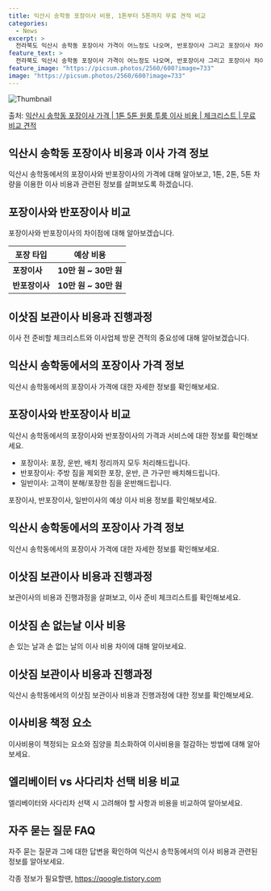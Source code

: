 ```yaml
---
title: 익산시 송학동 포장이사 비용, 1톤부터 5톤까지 무료 견적 비교
categories:
  - News
excerpt: >
  전라북도 익산시 송학동 포장이사 가격이 어느정도 나오며, 반포장이사 그리고 포장이사 차이점을 알아보겠습니다. 1톤 2톤 5톤 원룸 투룸 경우 이사 비용은 어느정도 되며, 어디서 무료 비교 견적을 받아 보실 수 있는지 간단한 이사 체크리스트와 함께 알아보겠습니다.익산시 송학동 포장이사 가격 무료 살펴보기 👈 클릭익산시 송학동 포장이사 평균 이사 비용평수익산시 송학동 평균 이사 비용원룸 이사9평 이하 (1톤)5만원 ~ 40만원투룸 이사10 ~ 15평 (2톤)40만원 ~ 60만원투룸/쓰리룸 이사16평 ~ 20평 (2.5톤)60만원 ~ 100만원쓰리룸 이사21평 (5톤) ~80만원 ~ 130만원우리집 무료 이사견적 받기 👈 클릭익산시 송학동 포장, 반포장, 일반이사 비교이삿짐 운반 서비스의 차이점을 살펴보면..
feature_text: >
  전라북도 익산시 송학동 포장이사 가격이 어느정도 나오며, 반포장이사 그리고 포장이사 차이점을 알아보겠습니다. 1톤 2톤 5톤 원룸 투룸 경우 이사 비용은 어느정도 되며, 어디서 무료 비교 견적을 받아 보실 수 있는지 간단한 이사 체크리스트와 함께 알아보겠습니다.익산시 송학동 포장이사 가격 무료 살펴보기 👈 클릭익산시 송학동 포장이사 평균 이사 비용평수익산시 송학동 평균 이사 비용원룸 이사9평 이하 (1톤)5만원 ~ 40만원투룸 이사10 ~ 15평 (2톤)40만원 ~ 60만원투룸/쓰리룸 이사16평 ~ 20평 (2.5톤)60만원 ~ 100만원쓰리룸 이사21평 (5톤) ~80만원 ~ 130만원우리집 무료 이사견적 받기 👈 클릭익산시 송학동 포장, 반포장, 일반이사 비교이삿짐 운반 서비스의 차이점을 살펴보면..
feature_image: "https://picsum.photos/2560/600?image=733"
image: "https://picsum.photos/2560/600?image=733"
---
```


![Thumbnail](https://img1.daumcdn.net/thumb/R800x0/?scode=mtistory2&fname=https%3A%2F%2Fblog.kakaocdn.net%2Fdn%2FdlXerJ%2FbtsG8CwEA8V%2F6kYWr0HmzTBDEVX1ISwZE1%2Fimg.webp)

<p>출처: <a href="https://qoogle.tistory.com/8793" rel="dofollow">익산시 송학동 포장이사 가격 | 1톤 5톤 원룸 투룸 이사 비용 | 체크리스트 | 무료 비교 견적</a> </p>

## 익산시 송학동 포장이사 비용과 이사 가격 정보

익산시 송학동에서의 포장이사와 반포장이사의 가격에 대해 알아보고, 1톤, 2톤, 5톤 차량을 이용한 이사 비용과 관련된 정보를 살펴보도록
하겠습니다.

## **포장이사와 반포장이사 비교**

포장이사와 반포장이사의 차이점에 대해 알아보겠습니다.

**포장 타입** | **예상 비용**  
---|---  
**포장이사** | **10만 원 ~ 30만 원**  
**반포장이사** | **10만 원 ~ 30만 원**  
  
## **이삿짐 보관이사 비용과 진행과정**

이사 전 준비할 체크리스트와 이사업체 방문 견적의 중요성에 대해 알아보겠습니다.

## **익산시 송학동에서의 포장이사 가격 정보**

익산시 송학동에서의 포장이사 가격에 대한 자세한 정보를 확인해보세요.

## **포장이사와 반포장이사 비교**

익산시 송학동에서의 포장이사와 반포장이사의 가격과 서비스에 대한 정보를 확인해보세요.

  * 포장이사: 포장, 운반, 배치 정리까지 모두 처리해드립니다.
  * 반포장이사: 주방 짐을 제외한 포장, 운반, 큰 가구만 배치해드립니다.
  * 일반이사: 고객이 분해/포장한 짐을 운반해드립니다.

포장이사, 반포장이사, 일반이사의 예상 이사 비용 정보를 확인해보세요.

## **익산시 송학동에서의 포장이사 가격 정보**

익산시 송학동에서의 포장이사 가격에 대한 자세한 정보를 확인해보세요.

## **이삿짐 보관이사 비용과 진행과정**

보관이사의 비용과 진행과정을 살펴보고, 이사 준비 체크리스트를 확인해보세요.

## **이삿짐 손 없는날 이사 비용**

손 있는 날과 손 없는 날의 이사 비용 차이에 대해 알아보세요.

## **이삿짐 보관이사 비용과 진행과정**

익산시 송학동에서의 이삿짐 보관이사 비용과 진행과정에 대한 정보를 확인해보세요.

## **이사비용 책정 요소**

이사비용이 책정되는 요소와 짐양을 최소화하여 이사비용을 절감하는 방법에 대해 알아보세요.

## **엘리베이터 vs 사다리차 선택 비용 비교**

엘리베이터와 사다리차 선택 시 고려해야 할 사항과 비용을 비교하여 알아보세요.

## **자주 묻는 질문 FAQ**

자주 묻는 질문과 그에 대한 답변을 확인하여 익산시 송학동에서의 이사 비용과 관련된 정보를 알아보세요.

 

각종 정보가 필요할땐, <a href="https://qoogle.tistory.com" rel="dofollow">https://qoogle.tistory.com</a>


